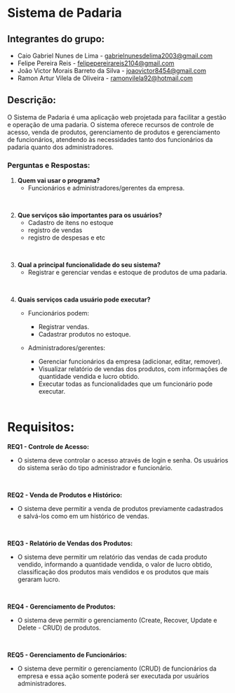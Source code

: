 # Sistema de Padaria

## Integrantes do grupo:
- Caio Gabriel Nunes de Lima - gabrielnunesdelima2003@gmail.com
- Felipe Pereira Reis - felipepereirareis2104@gmail.com
- João Victor Morais Barreto da Silva - joaovictor8454@gmail.com
- Ramon Artur Vilela de Oliveira - ramonvilela92@hotmail.com

## Descrição:
O Sistema de Padaria é uma aplicação web projetada para facilitar a gestão e operação de uma padaria. O sistema oferece recursos de controle de acesso, venda de produtos, gerenciamento de produtos e gerenciamento de funcionários, atendendo às necessidades tanto dos funcionários da padaria quanto dos administradores.

### Perguntas e Respostas:

1. **Quem vai usar o programa?**
   - Funcionários e administradores/gerentes da empresa.

<br>

2. **Que serviços são importantes para os usuários?**
   - Cadastro de itens no estoque
   -  registro de vendas
   -  registro de despesas e etc

<br>

3. **Qual a principal funcionalidade do seu sistema?**
   - Registrar e gerenciar vendas e estoque de produtos de uma padaria.

<br>

4. **Quais serviços cada usuário pode executar?**
   - Funcionários podem:
     - Registrar vendas.
     - Cadastrar produtos no estoque.


   - Administradores/gerentes:
     - Gerenciar funcionários da empresa (adicionar, editar, remover).
     - Visualizar relatório de vendas dos produtos, com informações de quantidade vendida e lucro obtido.
     - Executar todas as funcionalidades que um funcionário pode executar.

     <br>
# Requisitos:

**REQ1 - Controle de Acesso:**

   - O sistema deve controlar o acesso através de login e senha. Os usuários do sistema serão do tipo administrador e funcionário.

<br>

**REQ2 - Venda de Produtos e Histórico:**

  - O sistema deve permitir a venda de produtos previamente cadastrados e salvá-los como em um histórico de vendas.

<br>

**REQ3 - Relatório de Vendas dos Produtos:**

   -  O sistema deve permitir um relatório das vendas de cada produto vendido, informando a quantidade vendida, o valor de lucro obtido, classificação dos produtos mais vendidos e os produtos que mais geraram lucro.

<br>

**REQ4 - Gerenciamento de Produtos:**

   - O sistema deve permitir o gerenciamento (Create, Recover, Update e Delete - CRUD) de produtos.

<br>

**REQ5 - Gerenciamento de Funcionários:**

   - O sistema deve permitir o gerenciamento (CRUD) de funcionários da empresa e essa ação somente poderá ser executada por usuários administradores.
